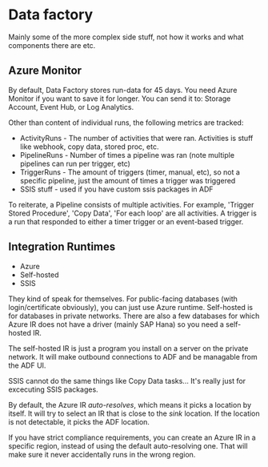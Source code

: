 # Data factory

Mainly some of the more complex side stuff, not how it works and what components there are etc.

## Azure Monitor

By default, Data Factory stores run-data for 45 days. You need Azure Monitor if you want to save it for longer. You can send it to: Storage Account, Event Hub, or Log Analytics.

Other than content of individual runs, the following metrics are tracked:

- ActivityRuns - The number of activities that were ran. Activities is stuff like webhook, copy data, stored proc, etc.
- PipelineRuns - Number of times a pipeline was ran (note multiple pipelines can run per trigger, etc)
- TriggerRuns - The amount of triggers (timer, manual, etc), so not a specific pipeline, just the amount of times a trigger was triggered
- SSIS stuff - used if you have custom ssis packages in ADF

To reiterate, a Pipeline consists of multiple activities. For example, 'Trigger Stored Procedure', 'Copy Data', 'For each loop' are all activities. A trigger is a run that responded to either a timer trigger or an event-based trigger.

## Integration Runtimes

- Azure
- Self-hosted
- SSIS

They kind of speak for themselves. For public-facing databases (with login/certificate obviously), you can just use Azure runtime. Self-hosted is for databases in private networks. There are also a few databases for which Azure IR does not have a driver (mainly SAP Hana) so you need a self-hosted IR.

The self-hosted IR is just a program you install on a server on the private network. It will make outbound connections to ADF and be managable from the ADF UI.

SSIS cannot do the same things like Copy Data tasks... It's really just for excecuting SSIS packages.

By default, the Azure IR *auto-resolves*, which means it picks a location by itself. It will try to select an IR that is close to the *sink* location. If the location is not detectable, it picks the ADF location.

If you have strict compliance requirements, you can create an Azure IR in a specific region, instead of using the default auto-resolving one. That will make sure it never accidentally runs in the wrong region.
